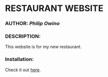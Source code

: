# RESTAURANT WEBSITE
### AUTHOR: *Philip Owino*

### DESCRIPTION: 
This website is for my new restaurant.

### Installation:

Check it out  [here](https://github.io/PhilipOdhiambo/website-restaurant).